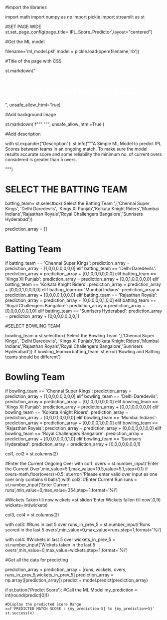 #import the libraries

import math
import numpy as np
import pickle
import streamlit as st

#SET PAGE WIDE
st.set_page_config(page_title='IPL_Score_Predictor',layout="centered")

#Get the ML model 

filename='ml_model.pkl'
model = pickle.load(open(filename,'rb'))

#Title of the page with CSS

st.markdown("<h1 style='text-align: center; color: white;'> IPL Score Predictor 2022 </h1>", unsafe_allow_html=True)

#Add background image

st.markdown(
         f"""
         <style>
         .stApp {{
             background-image: url("https://4.bp.blogspot.com/-F6aZF5PMwBQ/Wrj5h204qxI/AAAAAAAABao/4QLn48RP3x0P8Ry0CcktxilJqRfv1IfcACLcBGAs/s1600/GURU%2BEDITZ%2Bbackground.jpg");
             background-attachment: fixed;
             background-size: cover
         }}
         </style>
         """,
         unsafe_allow_html=True
     )

#Add description

with st.expander("Description"):
    st.info("""A Simple ML Model to predict IPL Scores between teams in an ongoing match. To make sure the model results accurate score and some reliability the minimum no. of current overs considered is greater than 5 overs.
    
 """)

# SELECT THE BATTING TEAM


batting_team= st.selectbox('Select the Batting Team ',('Chennai Super Kings', 'Delhi Daredevils', 'Kings XI Punjab','Kolkata Knight Riders','Mumbai Indians','Rajasthan Royals','Royal Challengers Bangalore','Sunrisers Hyderabad'))

prediction_array = []
  # Batting Team
if batting_team == 'Chennai Super Kings':
    prediction_array = prediction_array + [1,0,0,0,0,0,0,0]
elif batting_team == 'Delhi Daredevils':
    prediction_array = prediction_array + [0,1,0,0,0,0,0,0]
elif batting_team == 'Kings XI Punjab':
    prediction_array = prediction_array + [0,0,1,0,0,0,0,0]
elif batting_team == 'Kolkata Knight Riders':
    prediction_array = prediction_array + [0,0,0,1,0,0,0,0]
elif batting_team == 'Mumbai Indians':
    prediction_array = prediction_array + [0,0,0,0,1,0,0,0]
elif batting_team == 'Rajasthan Royals':
    prediction_array = prediction_array + [0,0,0,0,0,1,0,0]
elif batting_team == 'Royal Challengers Bangalore':
    prediction_array = prediction_array + [0,0,0,0,0,0,1,0]
elif batting_team == 'Sunrisers Hyderabad':
    prediction_array = prediction_array + [0,0,0,0,0,0,0,1]




#SELECT BOWLING TEAM

bowling_team = st.selectbox('Select the Bowling Team ',('Chennai Super Kings', 'Delhi Daredevils', 'Kings XI Punjab','Kolkata Knight Riders','Mumbai Indians','Rajasthan Royals','Royal Challengers Bangalore','Sunrisers Hyderabad'))
if bowling_team==batting_team:
    st.error('Bowling and Batting teams should be different')
# Bowling Team
if bowling_team == 'Chennai Super Kings':
    prediction_array = prediction_array + [1,0,0,0,0,0,0,0]
elif bowling_team == 'Delhi Daredevils':
    prediction_array = prediction_array + [0,1,0,0,0,0,0,0]
elif bowling_team == 'Kings XI Punjab':
    prediction_array = prediction_array + [0,0,1,0,0,0,0,0]
elif bowling_team == 'Kolkata Knight Riders':
    prediction_array = prediction_array + [0,0,0,1,0,0,0,0]
elif bowling_team == 'Mumbai Indians':
    prediction_array = prediction_array + [0,0,0,0,1,0,0,0]
elif bowling_team == 'Rajasthan Royals':
    prediction_array = prediction_array + [0,0,0,0,0,1,0,0]
elif bowling_team == 'Royal Challengers Bangalore':
    prediction_array = prediction_array + [0,0,0,0,0,0,1,0]
elif bowling_team == 'Sunrisers Hyderabad':
    prediction_array = prediction_array + [0,0,0,0,0,0,0,1]
  

col1, col2 = st.columns(2)

#Enter the Current Ongoing Over
with col1:
    overs = st.number_input('Enter the Current Over',min_value=5.1,max_value=19.5,value=5.1,step=0.1)
    if overs-math.floor(overs)>0.5:
        st.error('Please enter valid over input as one over only contains 6 balls')
with col2:
#Enter Current Run
    runs = st.number_input('Enter Current runs',min_value=0,max_value=354,step=1,format='%i')


#Wickets Taken till now
wickets =st.slider('Enter Wickets fallen till now',0,9)
wickets=int(wickets)

col3, col4 = st.columns(2)

with col3:
#Runs in last 5 over
    runs_in_prev_5 = st.number_input('Runs scored in the last 5 overs',min_value=0,max_value=runs,step=1,format='%i')

with col4:
#Wickets in last 5 over
    wickets_in_prev_5 = st.number_input('Wickets taken in the last 5 overs',min_value=0,max_value=wickets,step=1,format='%i')

#Get all the data for predicting

prediction_array = prediction_array + [runs, wickets, overs, runs_in_prev_5,wickets_in_prev_5]
prediction_array = np.array([prediction_array])
predict = model.predict(prediction_array)


if st.button('Predict Score'):
    #Call the ML Model
    my_prediction = int(round(predict[0]))
    
    #Display the predicted Score Range
    x=f'PREDICTED MATCH SCORE : {my_prediction-5} to {my_prediction+5}' 
    st.success(x)
   

